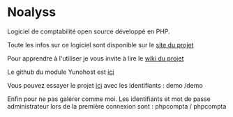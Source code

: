 # Noalyss

Logiciel de comptabilité open source développé en PHP.

Toute les infos sur ce logiciel sont disponible sur le [site du projet](http://www.noalyss.eu)

Pour apprendre à l'utiliser je vous invite à lire le [wiki du projet](http://www.noalyss.eu/?page_id=46&lang=fr_FR)

Le github du module Yunohost est [ici](https://github.com/YunoHost-Apps/noalyss_ynh)

Vous pouvez essayer le projet [ici](http://demo.noalyss.eu/index.php) avec les identifiants : demo /demo

Enfin pour ne pas galérer comme moi. Les identifiants et mot de passe administrateur lors de la première connexion sont : phpcompta / phpcompta